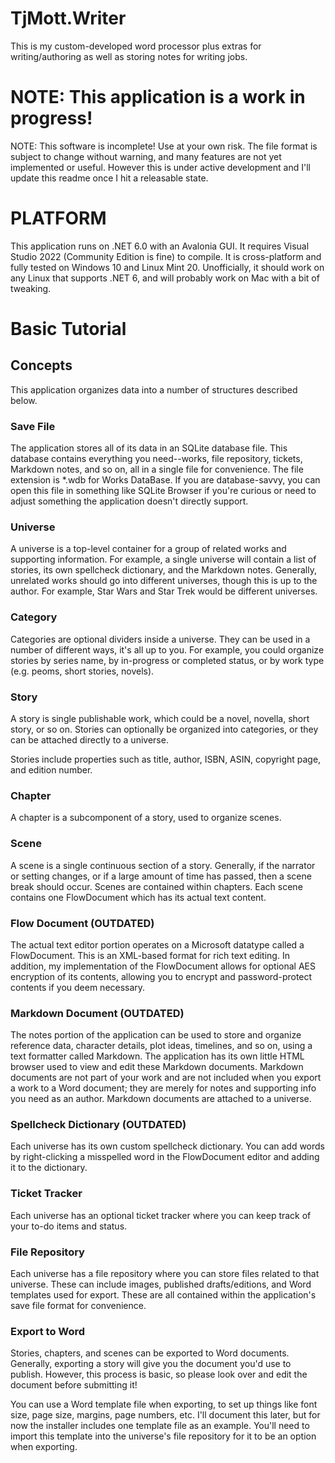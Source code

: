 # TjMott.Writer

This is my custom-developed word processor plus extras for writing/authoring as well as storing notes for writing jobs.

# NOTE: This application is a work in progress!

NOTE: This software is incomplete! Use at your own risk. The file format is subject to change without warning, and many features are not yet implemented or useful. However this is under active development and I'll update this readme once I hit a releasable state.

# PLATFORM

This application runs on .NET 6.0 with an Avalonia GUI. It requires Visual Studio 2022 (Community Edition is fine) to compile. It is cross-platform and fully tested on Windows 10 and Linux Mint 20. Unofficially, it should work on any Linux that supports .NET 6, and will probably work on Mac with a bit of tweaking.


# Basic Tutorial

## Concepts
This application organizes data into a number of structures described below.

### Save File
The application stores all of its data in an SQLite database file. This database contains everything you need--works, file repository, tickets, Markdown notes, and so on, all in a single file for convenience. The file extension is *.wdb for Works DataBase. If you are database-savvy, you can open this file in something like SQLite Browser if you're curious or need to adjust something the application doesn't directly support.

### Universe
A universe is a top-level container for a group of related works and supporting information. For example, a single universe will contain a list of stories, its own spellcheck dictionary, and the Markdown notes. Generally, unrelated works should go into different universes, though this is up to the author. For example, Star Wars and Star Trek would be different universes.

### Category
Categories are optional dividers inside a universe. They can be used in a number of different ways, it's all up to you. For example, you could organize stories by series name, by in-progress or completed status, or by work type (e.g. peoms, short stories, novels).

### Story
A story is  single publishable work, which could be a novel, novella, short story, or so on. Stories can optionally be organized into categories, or they can be attached directly to a universe.

Stories include properties such as title, author, ISBN, ASIN, copyright page, and edition number.

### Chapter
A chapter is a subcomponent of a story, used to organize scenes.

### Scene
A scene is a single continuous section of a story. Generally, if the narrator or setting changes, or if a large amount of time has passed, then a scene break should occur. Scenes are contained within chapters. Each scene contains one FlowDocument which has its actual text content.

### Flow Document (OUTDATED)
The actual text editor portion operates on a Microsoft datatype called a FlowDocument. This is an XML-based format for rich text editing. In addition, my implementation of the FlowDocument allows for optional AES encryption of its contents, allowing you to encrypt and password-protect contents if you deem necessary.

### Markdown Document (OUTDATED)
The notes portion of the application can be used to store and organize reference data, character details, plot ideas, timelines, and so on, using a text formatter called Markdown. The application has its own little HTML browser used to view and edit these Markdown documents. Markdown documents are not part of your work and are not included when you export a work to a Word document; they are merely for notes and supporting info you need as an author. Markdown documents are attached to a universe.

### Spellcheck Dictionary (OUTDATED)
Each universe has its own custom spellcheck dictionary. You can add words by right-clicking a misspelled word in the FlowDocument editor and adding it to the dictionary.

### Ticket Tracker
Each universe has an optional ticket tracker where you can keep track of your to-do items and status.

### File Repository
Each universe has a file repository where you can store files related to that universe. These can include images, published drafts/editions, and Word templates used for export. These are all contained within the application's save file format for convenience.

### Export to Word
Stories, chapters, and scenes can be exported to Word documents. Generally, exporting a story will give you the document you'd use to publish. However, this process is basic, so please look over and edit the document before submitting it!

You can use a Word template file when exporting, to set up things like font size, page size, margins, page numbers, etc. I'll document this later, but for now the installer includes one template file as an example. You'll need to import this template into the universe's file repository for it to be an option when exporting.